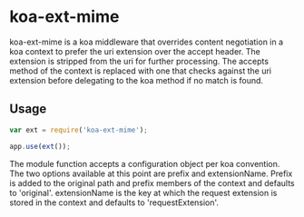 # koa-ext-mime

koa-ext-mime is a koa middleware that overrides content negotiation in a koa context to prefer the uri extension over the accept header. The extension is stripped from the uri for further processing. The accepts method of the context is replaced with one that checks against the uri extension before delegating to the koa method if no match is found.

## Usage

```javascript
var ext = require('koa-ext-mime');

app.use(ext());
```

The module function accepts a configuration object per koa convention. The two options available at this point are prefix and extensionName. Prefix is added to the original path and prefix members of the context and defaults to 'original'. extensionName is the key at which the request extension is stored in the context and defaults to 'requestExtension'.
